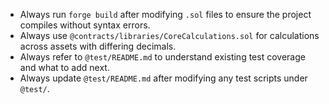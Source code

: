 - Always run `forge build` after modifying `.sol` files to ensure the project compiles without syntax errors.
- Always use `@contracts/libraries/CoreCalculations.sol` for calculations across assets with differing decimals.
- Always refer to `@test/README.md` to understand existing test coverage and what to add next.
- Always update `@test/README.md` after modifying any test scripts under `@test/`.